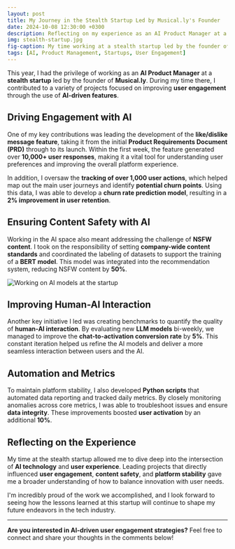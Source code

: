 ```yaml
---
layout: post
title: My Journey in the Stealth Startup Led by Musical.ly's Founder
date: 2024-10-08 12:30:00 +0300
description: Reflecting on my experience as an AI Product Manager at a stealth startup focused on enhancing user engagement with AI-driven features.
img: stealth-startup.jpg
fig-caption: My time working at a stealth startup led by the founder of Musical.ly.
tags: [AI, Product Management, Startups, User Engagement]
---
```


This year, I had the privilege of working as an **AI Product Manager** at a **stealth startup** led by the founder of **Musical.ly**. During my time there, I contributed to a variety of projects focused on improving **user engagement** through the use of **AI-driven features**.

## Driving Engagement with AI

One of my key contributions was leading the development of the **like/dislike message feature**, taking it from the initial **Product Requirements Document (PRD)** through to its launch. Within the first week, the feature generated over **10,000+ user responses**, making it a vital tool for understanding user preferences and improving the overall platform experience.

In addition, I oversaw the **tracking of over 1,000 user actions**, which helped map out the main user journeys and identify **potential churn points**. Using this data, I was able to develop a **churn rate prediction model**, resulting in a **2% improvement in user retention**.

## Ensuring Content Safety with AI

Working in the AI space also meant addressing the challenge of **NSFW content**. I took on the responsibility of setting **company-wide content standards** and coordinated the labeling of datasets to support the training of a **BERT model**. This model was integrated into the recommendation system, reducing NSFW content by **50%**.

![Working on AI models at the startup]({{site.baseurl}}/assets/img/stealth-startup.jpg)

## Improving Human-AI Interaction

Another key initiative I led was creating benchmarks to quantify the quality of **human-AI interaction**. By evaluating new **LLM models** bi-weekly, we managed to improve the **chat-to-activation conversion rate** by **5%**. This constant iteration helped us refine the AI models and deliver a more seamless interaction between users and the AI.

## Automation and Metrics

To maintain platform stability, I also developed **Python scripts** that automated data reporting and tracked daily metrics. By closely monitoring anomalies across core metrics, I was able to troubleshoot issues and ensure **data integrity**. These improvements boosted **user activation** by an additional **10%**.

## Reflecting on the Experience

My time at the stealth startup allowed me to dive deep into the intersection of **AI technology** and **user experience**. Leading projects that directly influenced **user engagement**, **content safety**, and **platform stability** gave me a broader understanding of how to balance innovation with user needs.

I'm incredibly proud of the work we accomplished, and I look forward to seeing how the lessons learned at this startup will continue to shape my future endeavors in the tech industry.

---

**Are you interested in AI-driven user engagement strategies?** Feel free to connect and share your thoughts in the comments below!
